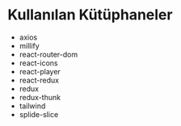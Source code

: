 # Kullanılan Kütüphaneler

- axios
- millify
- react-router-dom
- react-icons
- react-player
- react-redux
- redux
- redux-thunk
- tailwind
- splide-slice
